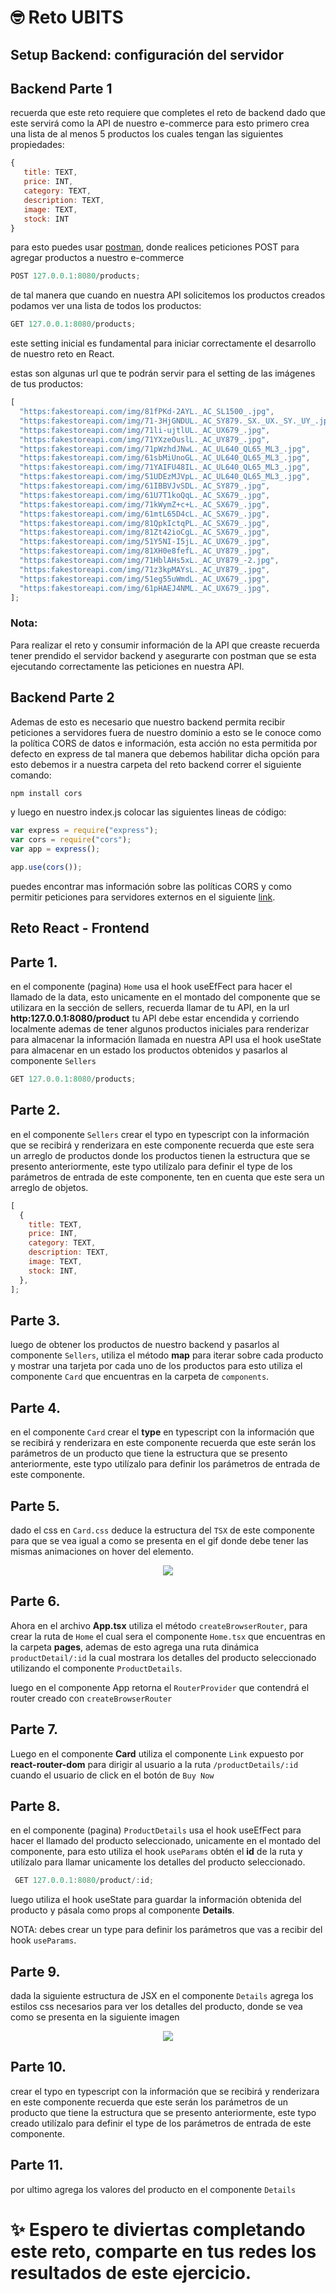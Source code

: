 # 🤓 Reto UBITS

## Setup Backend: configuración del servidor

## Backend Parte 1

recuerda que este reto requiere que completes el reto de backend dado que este servirá como la API de nuestro e-commerce para esto primero crea una lista de al menos 5 productos los cuales tengan las siguientes propiedades:

```js
{
   title: TEXT,
   price: INT,
   category: TEXT,
   description: TEXT,
   image: TEXT,
   stock: INT
}
```

para esto puedes usar [postman](https:learning.postman.com/docs/getting-started/overview/), donde realices peticiones POST para agregar productos a nuestro e-commerce

```js
POST 127.0.0.1:8080/products;
```

de tal manera que cuando en nuestra API solicitemos los productos creados podamos ver una lista de todos los productos:

```js
GET 127.0.0.1:8080/products;
```

este setting inicial es fundamental para iniciar correctamente el desarrollo de nuestro reto en React.

estas son algunas url que te podrán servir para el setting de las imágenes de tus productos:

```js
[
  "https:fakestoreapi.com/img/81fPKd-2AYL._AC_SL1500_.jpg",
  "https:fakestoreapi.com/img/71-3HjGNDUL._AC_SY879._SX._UX._SY._UY_.jpg",
  "https:fakestoreapi.com/img/71li-ujtlUL._AC_UX679_.jpg",
  "https:fakestoreapi.com/img/71YXzeOuslL._AC_UY879_.jpg",
  "https:fakestoreapi.com/img/71pWzhdJNwL._AC_UL640_QL65_ML3_.jpg",
  "https:fakestoreapi.com/img/61sbMiUnoGL._AC_UL640_QL65_ML3_.jpg",
  "https:fakestoreapi.com/img/71YAIFU48IL._AC_UL640_QL65_ML3_.jpg",
  "https:fakestoreapi.com/img/51UDEzMJVpL._AC_UL640_QL65_ML3_.jpg",
  "https:fakestoreapi.com/img/61IBBVJvSDL._AC_SY879_.jpg",
  "https:fakestoreapi.com/img/61U7T1koQqL._AC_SX679_.jpg",
  "https:fakestoreapi.com/img/71kWymZ+c+L._AC_SX679_.jpg",
  "https:fakestoreapi.com/img/61mtL65D4cL._AC_SX679_.jpg",
  "https:fakestoreapi.com/img/81QpkIctqPL._AC_SX679_.jpg",
  "https:fakestoreapi.com/img/81Zt42ioCgL._AC_SX679_.jpg",
  "https:fakestoreapi.com/img/51Y5NI-I5jL._AC_UX679_.jpg",
  "https:fakestoreapi.com/img/81XH0e8fefL._AC_UY879_.jpg",
  "https:fakestoreapi.com/img/71HblAHs5xL._AC_UY879_-2.jpg",
  "https:fakestoreapi.com/img/71z3kpMAYsL._AC_UY879_.jpg",
  "https:fakestoreapi.com/img/51eg55uWmdL._AC_UX679_.jpg",
  "https:fakestoreapi.com/img/61pHAEJ4NML._AC_UX679_.jpg",
];
```

### Nota:

Para realizar el reto y consumir información de la API que creaste recuerda tener prendido el servidor backend y asegurarte con postman que se esta ejecutando correctamente las peticiones en nuestra API.

## Backend Parte 2

Ademas de esto es necesario que nuestro backend permita recibir peticiones a servidores fuera de nuestro dominio a esto se le conoce como la política CORS de datos e información, esta acción no esta permitida por defecto en express de tal manera que debemos habilitar dicha opción para esto debemos ir a nuestra carpeta del reto backend correr el siguiente comando:

```bash
npm install cors
```

y luego en nuestro index.js colocar las siguientes lineas de código:

```js
var express = require("express");
var cors = require("cors");
var app = express();

app.use(cors());
```

puedes encontrar mas información sobre las políticas CORS y como permitir peticiones para servidores externos en el siguiente [link](https:expressjs.com/en/resources/middleware/cors.html).

## Reto React - Frontend

## Parte 1.

en el componente (pagina) `Home` usa el hook useEfFect para hacer el llamado de la data, esto unicamente en el montado del componente que se utilizara en la sección de sellers, recuerda llamar de tu API, en la url **http:127.0.0.1:8080/product** tu API debe estar encendida y corriendo localmente ademas de tener algunos productos iniciales para renderizar para almacenar la información llamada en nuestra API usa el hook useState para almacenar en un estado los productos obtenidos y pasarlos al componente `Sellers`

```js
GET 127.0.0.1:8080/products;
```

## Parte 2.

en el componente `Sellers` crear el typo en typescript con la información que se recibirá y renderizara en este componente recuerda que este sera un arreglo de productos donde los productos tienen la estructura que se presento anteriormente, este typo utilízalo para definir el type de los parámetros de entrada de este componente, ten en cuenta que este sera un arreglo de objetos.

```js
[
  {
    title: TEXT,
    price: INT,
    category: TEXT,
    description: TEXT,
    image: TEXT,
    stock: INT,
  },
];
```

## Parte 3.

luego de obtener los productos de nuestro backend y pasarlos al componente `Sellers`, utiliza el método **map** para iterar sobre cada producto y mostrar una tarjeta por cada uno de los productos para esto utiliza el componente `Card` que encuentras en la carpeta de `components`.

## Parte 4.

en el componente `Card` crear el **type** en typescript con la información que se recibirá y renderizara en este componente recuerda que este serán los parámetros de un producto que tiene la estructura que se presento anteriormente, este typo utilízalo para definir los parámetros de entrada de este componente.

## Parte 5.

dado el css en `Card.css` deduce la estructura del `TSX` de este componente para que se vea igual a como se presenta en el gif donde debe tener las mismas animaciones on hover del elemento.

<p align="center">
  <img src="./public/products.gif"/>
</p>

## Parte 6.

Ahora en el archivo **App.tsx** utiliza el método `createBrowserRouter`, para crear la ruta de `Home` el cual sera el componente `Home.tsx` que encuentras en la carpeta **pages**, ademas de esto agrega una ruta dinámica `productDetail/:id` la cual mostrara los detalles del producto seleccionado utilizando el componente `ProductDetails`.

luego en el componente App retorna el `RouterProvider` que contendrá el router creado con `createBrowserRouter`

## Parte 7.

Luego en el componente **Card** utiliza el componente `Link` expuesto por **react-router-dom** para dirigir al usuario a la ruta `/productDetails/:id` cuando el usuario de click en el botón de `Buy Now`

## Parte 8.

en el componente (pagina) `ProductDetails` usa el hook useEfFect para hacer el llamado del producto seleccionado, unicamente en el montado del componente, para esto utiliza el hook `useParams` obtén el **id** de la ruta y utilízalo para llamar unicamente los detalles del producto seleccionado.

```js
 GET 127.0.0.1:8080/product/:id;
```

luego utiliza el hook useState para guardar la información obtenida del producto y pásala como props al componente **Details**.

NOTA: debes crear un type para definir los parámetros que vas a recibir del hook `useParams`.

## Parte 9.

dada la siguiente estructura de JSX en el componente `Details` agrega los estilos css necesarios para ver los detalles del producto, donde se vea como se presenta en la siguiente imagen

<p align="center">
  <img src="./public/details.png"/>
</p>

## Parte 10.

crear el typo en typescript con la información que se recibirá y renderizara en este componente recuerda que este serán los parámetros de un producto que tiene la estructura que se presento anteriormente, este typo creado utilízalo para definir el type de los parámetros de entrada de este componente.

## Parte 11.

por ultimo agrega los valores del producto en el componente `Details`

# ✨ Espero te diviertas completando este reto, comparte en tus redes los resultados de este ejercicio.
